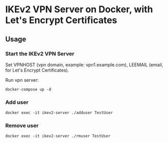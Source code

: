 # IKEv2 VPN Server on Docker, with Let's Encrypt Certificates

## Usage
### Start the IKEv2 VPN Server
Set VPNHOST (vpn domain, example: vpn1.example.com), LEEMAIL (email, for Let's Encrypt Certificates).

Run vpn server:
    
    docker-compose up -d

### Add user

    docker exec -it ikev2-server ./adduser TestUser
    
### Remove user
    
    docker exec -it ikev2-server ./rmuser TestUser
